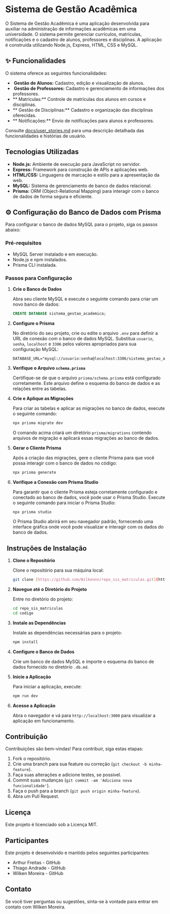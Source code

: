 #  Sistema de Gestão Acadêmica

O Sistema de Gestão Acadêmica é uma aplicação desenvolvida para auxiliar na administração de informações acadêmicas em uma universidade. O sistema permite gerenciar currículos, matrículas, notificações e o cadastro de alunos, professores e disciplinas. A aplicação é construída utilizando Node.js, Express, HTML, CSS e MySQL.

## ✨ Funcionalidades

O sistema oferece as seguintes funcionalidades:

* **‍ Gestão de Alunos:** Cadastro, edição e visualização de alunos.
* **‍ Gestão de Professores:** Cadastro e gerenciamento de informações dos professores.
* ** Matrículas:** Controle de matrículas dos alunos em cursos e disciplinas.
* ** Gestão de Disciplinas:** Cadastro e organização das disciplinas oferecidas.
* ** Notificações:** Envio de notificações para alunos e professores.

Consulte [docs/user\_stories.md](docs/user_stories.md) para uma descrição detalhada das funcionalidades e histórias de usuário.

##  Tecnologias Utilizadas

* **Node.js:** Ambiente de execução para JavaScript no servidor.
* **Express:** Framework para construção de APIs e aplicações web.
* **HTML/CSS:** Linguagens de marcação e estilo para a apresentação da web.
* **MySQL:** Sistema de gerenciamento de banco de dados relacional.
* **Prisma:** ORM (Object-Relational Mapping) para interagir com o banco de dados de forma segura e eficiente.

## ⚙️ Configuração do Banco de Dados com Prisma

Para configurar o banco de dados MySQL para o projeto, siga os passos abaixo:

###  Pré-requisitos

* MySQL Server instalado e em execução.
* Node.js e npm instalados.
* Prisma CLI instalada.

###  Passos para Configuração

1.  **Crie o Banco de Dados**

    Abra seu cliente MySQL e execute o seguinte comando para criar um novo banco de dados:

    ```sql
    CREATE DATABASE sistema_gestao_academica;
    ```

2.  **Configure o Prisma**

    No diretório do seu projeto, crie ou edite o arquivo `.env` para definir a URL de conexão com o banco de dados MySQL. Substitua `usuario`, `senha`, `localhost` e `3306` pelos valores apropriados para sua configuração MySQL:

    ```env
    DATABASE_URL="mysql://usuario:senha@localhost:3306/sistema_gestao_academica"
    ```

3.  **Verifique o Arquivo `schema.prisma`**

    Certifique-se de que o arquivo `prisma/schema.prisma` está configurado corretamente. Este arquivo define o esquema do banco de dados e as relações entre as tabelas.

4.  **Crie e Aplique as Migrações**

    Para criar as tabelas e aplicar as migrações no banco de dados, execute o seguinte comando:

    ```bash
    npx prisma migrate dev
    ```

    O comando acima criará um diretório `prisma/migrations` contendo arquivos de migração e aplicará essas migrações ao banco de dados.

5.  **Gerar o Cliente Prisma**

    Após a criação das migrações, gere o cliente Prisma para que você possa interagir com o banco de dados no código:

    ```bash
    npx prisma generate
    ```

6.  **Verifique a Conexão com Prisma Studio**

    Para garantir que o cliente Prisma esteja corretamente configurado e conectado ao banco de dados, você pode usar o Prisma Studio. Execute o seguinte comando para iniciar o Prisma Studio:

    ```bash
    npx prisma studio
    ```

    O Prisma Studio abrirá em seu navegador padrão, fornecendo uma interface gráfica onde você pode visualizar e interagir com os dados do banco de dados.

## ️ Instruções de Instalação

1.  **Clone o Repositório**

    Clone o repositório para sua máquina local:

    ```bash
    git clone [https://github.com/Wilkennn/repo_sis_matriculas.git](https://github.com/Wilkennn/repo_sis_matriculas.git)
    ```

2.  **Navegue até o Diretório do Projeto**

    Entre no diretório do projeto:

    ```bash
    cd repo_sis_matriculas
    cd codigo
    ```

3.  **Instale as Dependências**

    Instale as dependências necessárias para o projeto:

    ```bash
    npm install
    ```

4.  **Configure o Banco de Dados**

    Crie um banco de dados MySQL e importe o esquema do banco de dados fornecido no diretório `.db.md`.

5.  **Inicie a Aplicação**

    Para iniciar a aplicação, execute:

    ```bash
    npm run dev
    ```

6.  **Acesse a Aplicação**

    Abra o navegador e vá para `http://localhost:3000` para visualizar a aplicação em funcionamento.

##  Contribuição

Contribuições são bem-vindas! Para contribuir, siga estas etapas:

1.  Fork o repositório.
2.  Crie uma branch para sua feature ou correção (`git checkout -b minha-feature`).
3.  Faça suas alterações e adicione testes, se possível.
4.  Commit suas mudanças (`git commit -am 'Adiciona nova funcionalidade'`).
5.  Faça o push para a branch (`git push origin minha-feature`).
6.  Abra um Pull Request.

##  Licença

Este projeto é licenciado sob a Licença MIT.

##  Participantes

Este projeto é desenvolvido e mantido pelos seguintes participantes:

* Arthur Freitas - GitHub
* Thiago Andrade - GitHub
* Wilken Moreira - GitHub

##  Contato

Se você tiver perguntas ou sugestões, sinta-se à vontade para entrar em contato com Wilken Moreira.